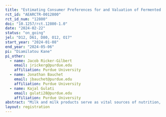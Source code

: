 ```yaml
---
title: "Estimating Consumer Preferences for and Valuation of Fermented Milk in Senegal"
rct_id: "AEARCTR-0012800"
rct_id_num: "12800"
doi: "10.1257/rct.12800-1.0"
date: "2024-02-22"
status: "on_going"
jel: "D12, D61, D80, O12, O17"
start_year: "2024-01-08"
end_year: "2024-05-06"
pi: "Diamilatou Kane"
pi_other:
  - name: Jacob Ricker-Gilbert
    email: jrickerg@purdue.edu
    affiliation: Purdue University
  - name: Jonathan Bauchet
    email: jbauchet@purdue.edu
    affiliation: Purdue University
  - name: Kajal Gulati
    email: gulati28@purdue.edu
    affiliation: Purdue University
abstract: "Milk and milk products serve as vital sources of nutrition, particularly rich in calcium essential for bone health. Amidst rising consumption, concerns persist regarding microbial contamination, especially in fermented milk products. In Senegal, informal milk processors commonly employ suboptimal practices, while powdered milk imports dominate the market, lacking transparency in labeling. To address these issues, we conducted a randomized controlled trial (RCT) in Dakar, Senegal, to assess consumer preferences for fermented milk safety labeling and origin. Our study aims to determine consumers' willingness-to-pay (WTP) for tested versus untested and for local versus imported fermented milk, examining socio-economic influences. Targeting urban fermented milk consumers, our RCT involved 800 participants across four markets. Using the Becker-DeGroot-Marschak (BDM) auction method, we elicited bids for different milk types, considering labeling information. Our findings shed light on consumer preferences amidst safety concerns and market dynamics, particularly concerning small-scale urban processors. This study contributes to filling critical gaps in the literature and informs policy and industry practices in the local dairy market."
layout: registration
---
```


